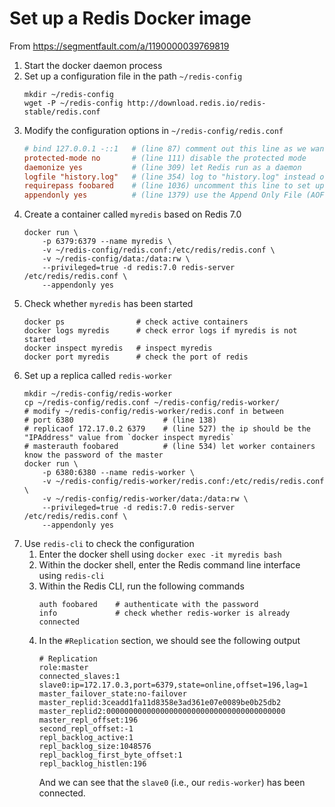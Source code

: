 # Set up a Redis Docker image

From https://segmentfault.com/a/1190000039769819

1. Start the docker daemon process
2. Set up a configuration file in the path `~/redis-config`
    ```shell
    mkdir ~/redis-config
    wget -P ~/redis-config http://download.redis.io/redis-stable/redis.conf
    ```
3. Modify the configuration options in `~/redis-config/redis.conf`
    ```conf
    # bind 127.0.0.1 -::1   # (line 87) comment out this line as we want our instance to listen to all the interfaces
    protected-mode no       # (line 111) disable the protected mode
    daemonize yes           # (line 309) let Redis run as a daemon
    logfile "history.log"   # (line 354) log to "history.log" instead of stdout
    requirepass foobared    # (line 1036) uncomment this line to set up the password
    appendonly yes          # (line 1379) use the Append Only File (AOF) persistence mode
    ```
4. Create a container called `myredis` based on Redis 7.0
    ```shell
    docker run \
        -p 6379:6379 --name myredis \
        -v ~/redis-config/redis.conf:/etc/redis/redis.conf \
        -v ~/redis-config/data:/data:rw \
        --privileged=true -d redis:7.0 redis-server /etc/redis/redis.conf \
        --appendonly yes
    ```
5. Check whether `myredis` has been started
    ```shell
    docker ps                # check active containers
    docker logs myredis      # check error logs if myredis is not started
    docker inspect myredis   # inspect myredis
    docker port myredis      # check the port of redis
    ```
6. Set up a replica called `redis-worker`
    ```shell
    mkdir ~/redis-config/redis-worker
    cp ~/redis-config/redis.conf ~/redis-config/redis-worker/
    # modify ~/redis-config/redis-worker/redis.conf in between
    # port 6380                    # (line 138)
    # replicaof 172.17.0.2 6379    # (line 527) the ip should be the "IPAddress" value from `docker inspect myredis`
    # masterauth foobared          # (line 534) let worker containers know the password of the master
    docker run \
        -p 6380:6380 --name redis-worker \
        -v ~/redis-config/redis-worker/redis.conf:/etc/redis/redis.conf \
        -v ~/redis-config/redis-worker/data:/data:rw \
        --privileged=true -d redis:7.0 redis-server /etc/redis/redis.conf \
        --appendonly yes
    ```
7. Use `redis-cli` to check the configuration
    1. Enter the docker shell using `docker exec -it myredis bash`
    2. Within the docker shell, enter the Redis command line interface using `redis-cli`
    3. Within the Redis CLI, run the following commands
        ```shell
        auth foobared    # authenticate with the password
        info             # check whether redis-worker is already connected
        ```
    4. In the `#Replication` section, we should see the following output
        ```
        # Replication
        role:master
        connected_slaves:1
        slave0:ip=172.17.0.3,port=6379,state=online,offset=196,lag=1
        master_failover_state:no-failover
        master_replid:3ceadd1fa11d8358e3ad361e07e0089be0b25db2
        master_replid2:0000000000000000000000000000000000000000
        master_repl_offset:196
        second_repl_offset:-1
        repl_backlog_active:1
        repl_backlog_size:1048576
        repl_backlog_first_byte_offset:1
        repl_backlog_histlen:196
        ```
        And we can see that the `slave0` (i.e., our `redis-worker`) has been connected.
